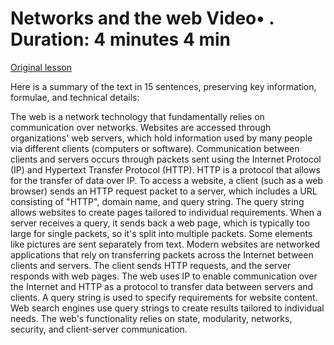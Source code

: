 # Networks and the web Video• . Duration: 4 minutes 4 min

[Original lesson](https://www.coursera.org/learn/uol-how-computers-work/lecture/mquGg/networks-and-the-web)

Here is a summary of the text in 15 sentences, preserving key information, formulae, and technical details:

The web is a network technology that fundamentally relies on communication over networks. Websites are accessed through organizations' web servers, which hold information used by many people via different clients (computers or software). Communication between clients and servers occurs through packets sent using the Internet Protocol (IP) and Hypertext Transfer Protocol (HTTP). HTTP is a protocol that allows for the transfer of data over IP. To access a website, a client (such as a web browser) sends an HTTP request packet to a server, which includes a URL consisting of "HTTP", domain name, and query string. The query string allows websites to create pages tailored to individual requirements. When a server receives a query, it sends back a web page, which is typically too large for single packets, so it's split into multiple packets. Some elements like pictures are sent separately from text. Modern websites are networked applications that rely on transferring packets across the Internet between clients and servers. The client sends HTTP requests, and the server responds with web pages. The web uses IP to enable communication over the Internet and HTTP as a protocol to transfer data between servers and clients. A query string is used to specify requirements for website content. Web search engines use query strings to create results tailored to individual needs. The web's functionality relies on state, modularity, networks, security, and client-server communication.

